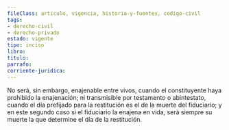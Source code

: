 ```yaml
---
fileClass: articulo, vigencia, historia-y-fuentes, codigo-civil
tags:
- derecho-civil
- derecho-privado
estado: vigente
tipo: inciso
libro:
titulo:
parrafo:
corriente-juridica:
---
```

No será, sin embargo, enajenable entre vivos, cuando el constituyente haya prohibido la enajenación; ni transmisible por testamento o abintestato, cuando el día prefijado para la restitución es el de la muerte del fiduciario; y en este segundo caso si el fiduciario la enajena en vida, será siempre su muerte la que determine el día de la restitución.